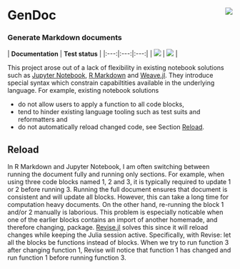 # GenDoc <img src="https://huijzer.xyz/images/GenDoc-crop.svg" align="right">

<h3>
  Generate Markdown documents
</h3>

| **Documentation** | **Test status** |
|:---:|:---:|:---:|
| [![][docs-dev-img]](docs-dev-url) | [![][tests-img]](tests-url) | 


[//]: # (Show a kind of abstract on this page and a bigger introduction in the docs at `index`.)

This project arose out of a lack of flexibility in existing notebook solutions such as [Jupyter Notebook](https://jupyter.org), [R Markdown](https://rmarkdown.rstudio.com/) and [Weave.jl](https://github.com/JunoLab/Weave.jl).
They introduce special syntax which constrain capabiltities available in the underlying language.
For example, existing notebook solutions

- do not allow users to apply a function to all code blocks,
- tend to hinder existing language tooling such as test suits and reformatters and
- do not automatically reload changed code, see Section [Reload](#reload).

## Reload
In R Markdown and Jupyter Notebook, I am often switching between running the document fully and running only sections.
For example, when using three code blocks named 1, 2 and 3, it is typically required to update 1 or 2 before running 3.
Running the full document ensures that document is consistent and will update all blocks.
However, this can take a long time for computation heavy documents.
On the other hand, re-running the block 1 and/or 2 manually is laborious.
This problem is especially noticable when one of the earlier blocks contains an import of another homemade, and therefore changing, package.
[Revise.jl](https://github.com/timholy/Revise.jl) solves this since it will reload changes while keeping the Julia session active.
Specifically, with Revise: let all the blocks be functions instead of blocks. 
When we try to run function 3 after changing function 1, Revise will notice that function 1 has changed and run function 1 before running function 3.

[docs-dev-img]: https://github.com/rikhuijzer/GenDoc.jl/workflows/docs/badge.svg
[docs-dev-url]: https://rikhuijzer.github.io/GenDoc.jl/dev

[tests-img]: https://github.com/rikhuijzer/GenDoc.jl/workflows/tests/badge.svg
[tests-url]: https://github.com/rikhuijzer/GenDoc.jl/actions

